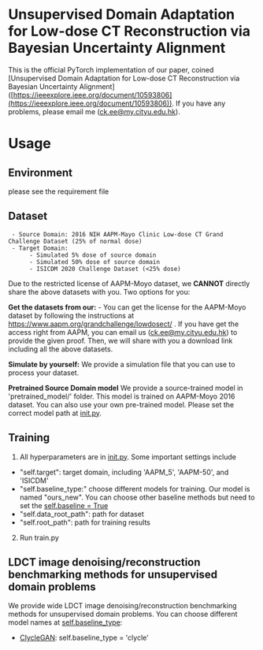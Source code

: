 # Unsupervised Domain Adaptation for Low-dose CT Reconstruction via Bayesian Uncertainty Alignment


This is the official PyTorch implementation of our paper, coined [Unsupervised Domain Adaptation for Low-dose CT Reconstruction via Bayesian Uncertainty Alignment] ([https://ieeexplore.ieee.org/document/10593806](https://ieeexplore.ieee.org/document/10593806)). If you have any problems, please email me (ck.ee@my.cityu.edu.hk).


# Usage
## Environment  
please see the requirement file
## Dataset 
     - Source Domain: 2016 NIH AAPM-Mayo Clinic Low-dose CT Grand Challenge Dataset (25% of normal dose)
     - Target Domain: 
          - Simulated 5% dose of source domain
          - Simulated 50% dose of source domain
          - ISICDM 2020 Challenge Dataset (<25% dose)

Due to the restricted license of AAPM-Moyo dataset, we **CANNOT** directly share the above datasets with you. Two options for you:

**Get the datasets from our:** - You can get the license for the AAPM-Moyo dataset by following the instructions at https://www.aapm.org/grandchallenge/lowdosect/ . If you have get the access right from AAPM, you can email us (ck.ee@my.cityu.edu.hk) to provide the given proof. Then, we will share with you a download link including all the above datasets. 

**Simulate by yourself:** We provide a simulation file that you can use to process your dataset.

**Pretrained Source Domain model**
We provide a source-trained model in 'pretrained_model/' folder. This model is trained on AAPM-Moyo 2016 dataset. You can also use your own pre-trained model. Please set the correct model path at [init.py](https://github.com/tonyckc/UDA-BUA-code/blob/main/init.py#L202).

## Training
1. All hyperparameters are in [init.py](https://github.com/tonyckc/UDA-BUA-code/blob/main/init.py). Some important settings include
- "self.target": target domain, including  'AAPM_5', 'AAPM-50', and 'ISICDM'
- "self.baseline_type:" choose different models for training. Our model is named "ours_new". You can choose other baseline methods but need to set the [self.baseline = True](https://github.com/tonyckc/UDA-BUA-code/blob/main/init.py#L68)
- "self.data_root_path": path for dataset 
- "self.root_path": path for training results 
2. Run train.py

## LDCT image denoising/reconstruction benchmarking methods for unsupervised domain problems
We provide wide LDCT image denoising/reconstruction benchmarking methods for unsupervised domain problems. You can choose different model names at [self.baseline_type](https://github.com/tonyckc/UDA-BUA-code/blob/main/init.py#L68):
- [ClycleGAN](): self.baseline_type = 'clycle'
  

